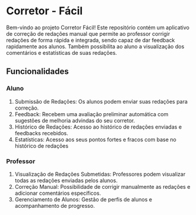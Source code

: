 # Corretor - Fácil

Bem-vindo ao projeto Corretor Fácil! Este repositório contém um aplicativo de correção de redações manual que permite ao professor corrigir redações de forma rápida e integrada, sendo capaz de dar feedback rapidamente aos alunos. Também possibilita ao aluno a visualização dos comentários e estatísticas de suas redações.

## Funcionalidades

### Aluno
1) Submissão de Redações: Os alunos podem enviar suas redações para correção.
2) Feedback: Recebem uma avaliação preliminar automática com sugestões de melhoria advindas do seu corretor.
3) Histórico de Redações: Acesso ao histórico de redações enviadas e feedbacks recebidos.
4) Estatísticas: Acesso aos seus pontos fortes e fracos com base no histórico de redações

### Professor

1) Visualização de Redações Submetidas: Professores podem visualizar todas as redações enviadas pelos alunos.
2) Correção Manual: Possibilidade de corrigir manualmente as redações e adicionar comentários específicos.
3) Gerenciamento de Alunos: Gestão de perfis de alunos e acompanhamento de progresso.
